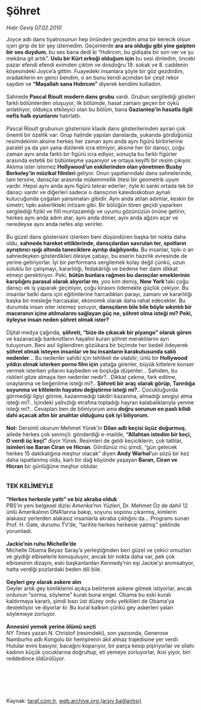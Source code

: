 # Şöhret

*Hıdır Geviş 07.02.2010*

<div class="taraf_structure_2col_1zq">
<div class="margen_n">



 <p>Joyce adlı dans tiyatrosunun hep önünden geçerdim ama bir kerecik olsun içeri girip de bir şey izlemedim. Geçenlerde <b>ara ara olduğu gibi yine gaipten bir ses duydum</b>, bu ses bana dedi ki “Hıdırcım, bu gidişata bir son ver ve şu mekâna git artık”. <b>Uslu bir Kürt erkeği olduğum için</b> bu sesi dinledim, önceki pazar efendi efendi evimden çıktım ve dosdoğru 19. sokak ve 8. caddenin köşesindeki Joyce’a gittim. Fuayedeki insanlara şöyle bir göz gezdirdim, oradakilerin en genci bendim, o an bunu kendi açımdan bir çeşit rekor saydım ve <b>“Maşallah sana Hıdırcım”</b> diyerek kendimi kutladım. <br/><br/>Sahnede <b>Pascal Rioult</b> <b>modern dans grubu</b> vardı. Grubun sergilediği gösteri farklı bölümlerden oluşuyor, ilk bölümde, hasat zamanı geçen bir öykü anlatılıyor, oldukça etkileyici olan bu bölüm, bana <b>Gaziantep’in hasatla ilgili nefis halk oyunlarını</b> hatırlattı. <br/><br/>Pascal Rioult grubunun gösterisini klasik dans gösterilerinden ayıran çok önemli bir özellik var: Grup halinde yapılan danslarda, yukarıda gördüğünüz resimdekinin aksine herkes her zaman aynı anda aynı figürü birbirlerine paralel ya da yan yana dizilerek icra etmiyor, aksine her bir dansçı, çoğu zaman aynı anda farklı bir figürü icra ediyor, sonuçta bu farklı figürler arasında estetik bir bütünleşme yaşanıyor ve ortaya keyifli bir resim çıkıyor. Aklıma ister istemez <b>Hollywood’un eskilerinden olan yönetmen Busby Berkeley’in müzikal filmleri </b>geliyor. Onun yapıtlarındaki dans sahnelerinde, tam tersine, dansçılar arasında mükemmellik ötesi bir geometrik uyum vardır. Hepsi aynı anda aynı figürü tekrar ederler; öyle ki sanki ortada tek bir dansçı vardır ve diğerleri sadece o dansçının kaleidoskobun aynalı kutucuğunda çoğalan yansımaları gibidir. Aynı anda atılan adımlar, keskin bir simetri; tıpkı askerlikteki intizam gibi. Bir bölüğün tören geçidi yaparken sergilediği fizikî ve fiilî muntazamlığı ve uyumu gözünüzün önüne getirin; herkes aynı anda adım atar, aynı anda döner, aynı anda ağzını açar ve neredeyse aynı anda nefes alıp verirler. <br/><br/>Bu güzel dans gösterisini izlerken beni düşündüren başka bir nokta daha oldu, <b>sahnede hareket ettiklerinde, dansçılardan savrulan ter, spotların ayrıştırıcı ışığı altında taneciklere ayrılıp dağılıyordu</b>. Bu insanlar, tıpkı o an sahnedeyken gösterdikleri ölesiye çabayı, bu eserin hazırlık evresinde de yerine getiriyorlar. İyi bir performans sergilemek kolay değil çünkü, uzun soluklu bir çalışmayı, kararlılığı, fedakârlığı ve bedene her daim dikkat etmeyi gerektiriyor. Peki, <b>bütün bunlara rağmen bu dansçılar emeklerinin karşılığını parasal olarak alıyorlar mı</b>, yoo kim demiş, <b>New York</b>’taki çoğu dansçı ek iş yaparak geçiniyor, çoğu kirasını ödemekte güçlük çekiyor. Bu insanlar belki dans için eğitimlerine harcadıkları parayı, zamanı ve kararlılığı başka bir mesleğe harcasalar, ekonomik olarak daha rahat edecekler. Bu durumda insan ister istemez soruyor, <b>dansçıların bile bile böyle sıkıntılı bir maceranın içine atılmalarını sağlayan güç ne, şöhret olma isteği mi? Peki, öyleyse insan neden şöhret olmak ister?</b> <br/><br/>Dijital medya çağında, <b>şöhreti, “bize de çıkacak bir piyango” olarak gören</b> ve kazanacağı banknotların hayalini kuran şöhret meraklılarını ayrı tutuyorum. Beni asıl ilgilendiren gözükara bir biçimde her bedeli ödeyerek <b>şöhret olmak isteyen insanlar ve bu insanların karakutusunda saklı nedenler</b>... Bu nedenler sahibi için tehlikeli de olabilir; ünlü bir <b>Hollywood yıldızı olmak isterken porno film için</b> yatağa girenler, büyük kitlelere konser vermek isterken yıllarını kaybeden ve boşluğa düşenler... Sahiden, bu riskleri göze almaya iten nedenler nedir?.. Dikkat çekme, fark edilme, onaylanma ve beğenilme isteği mi?.. <b>Şöhreti bir araç olarak görüp, Tanrılığa soyunma ve kitlelerin hayatını değiştirme isteği mi?.</b>. Çocukluğunda görmediği ilgiyi görme, kazanmadığı takdiri kazanma, almadığı sevgiyi alma isteği mi?.. İçindeki yalnızlığı etrafına topladığı hayran kalabalıklarıyla yenme isteği mi?.. Cevapları ben de bilmiyorum ama <b>doğru sorunun en paslı kilidi dahi açacak altın bir anahtar olduğunu çok iyi biliyorum. <br/><br/>Not:</b> Dersimli okurum Mehmet Yürek’in <b>Dilan adlı keçisi üçüz doğurmuş</b>, ailede herkes çok sevinçli: gönderdiği e-mailde, <b>“Allahtan istedim bir keçi, O verdi üç keçi”</b> diyor Yürek. Resimleri de geldi keçiciklerin, çok tatlılar, <b>isimleri ise Baran Ciran ve Hicran</b>. Gördünüz mü şimdi, “gün gelecek herkes 15 dakikalığına meşhur olacak” diyen <b>Andy Warhol</b>’un sözü bir kez daha ispatlanmış oldu, karlı bir dağ köyünde yaşayan <b>Baran, Ciran ve Hicran</b> bir günlüğüne meşhur oldular.<b> <br/><br/><br/><font size="3">TEK KELİMEYLE</font> <br/><br/>“Herkes herkesle yattı” ve biz akraba olduk</b> <br/>PBS’in yeni belgesel dizisi <i>Amerika’nın Yüzleri</i>, Dr. Mehmet Öz de dahil 12 ünlü Amerikalının DNA’larına bakıp, soyunu soponu çıkarmış, kimlerin alakasız yerlerden alakasız insanlarla akraba çıktığını da... Programı sunan Prof. H. Gate, durumu TV’de, “tarihte herkes herkesle yatmış” şeklinde yorumladı.<b> <br/><br/>Jackie’nin ruhu Michelle’de</b> <br/>Michelle Obama Beyaz Saray’a yerleştiğinden beri güzel ve çekici omuzları ve giydiği elbiselerle konuşuluyor, ancak bir nokta daha var, pek çok elbisesinin dizaynı, eski başkanlardan Kennedy’nin eşi Jackie’yi anımsatıyor, hatta verdiği pozlardaki beden dili bile.<b> <br/><br/>Geyleri gey olarak askere alın</b> <br/>Geyler artık gey kimliklerini açıkça belirterek askere gitmek istiyorlar, ancak ordunun “sorma, söyleme” kuralı buna engel. Obama bu eski kuralı kaldırmaya kararlı, şimdi bazı üst düzey ordu yetkilileri de Obama’ya destekliyor ve diyorlar ki: Bu kural kalksın çünkü gey askerleri yalan söylemeye zorluyor.<b> <br/><br/>Annesini yemek yerine ölümü seçti</b><i> <br/>NY Times</i> yazarı N. Christof (resimdeki), son yazısında, Generose Namburho adlı Kongolu bir hemşirenin akıl almaz trajedisine yer verdi: Hutular evini basıyor, bacağını koparıyor, bir parça kesip pişiriyorlar ve silahı kadının küçük çocuklarına doğrultup, eti yemeye zorluyorlar, ikisi yiyor, biri reddedince öldürülüyor.</p>
<br/>
<br/>
<br/>



<br/>


<div id="taraf_not">
</div>

</div>


</div>

Kaynak: [taraf.com.tr](http://www.taraf.com.tr:80/makale/9905.htm), [web.archive.org (arşiv bağlantısı)](http://web.archive.org/web/20100228173824/http://www.taraf.com.tr:80/makale/9905.htm)
